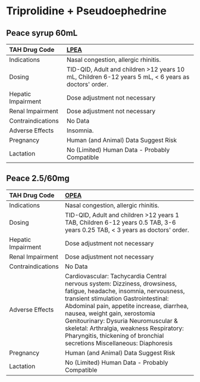 # Triprolidine + Pseudoephedrine

## Peace syrup 60mL

| TAH Drug Code      | [LPEA](https://www.tahsda.org.tw/drugs/hissearch.php?drug_code=LPEA)                                |
|:-------------------|:----------------------------------------------------------------------------------------------------|
| Indications        | Nasal congestion, allergic rhinitis.                                                                |
| Dosing             | TID-QID, Adult and children >12 years 10 mL, Children 6-12 years 5 mL, < 6 years as doctors' order. |
| Hepatic Impairment | Dose adjustment not necessary                                                                       |
| Renal Impairment   | Dose adjustment not necessary                                                                       |
| Contraindications  | No Data                                                                                             |
| Adverse Effects    | Insomnia.                                                                                           |
| Pregnancy          | Human (and Animal) Data Suggest Risk                                                                |
| Lactation          | No (Limited) Human Data - Probably Compatible                                                       |

## Peace 2.5/60mg

| TAH Drug Code      | [OPEA](https://www.tahsda.org.tw/drugs/hissearch.php?drug_code=OPEA)                                                                                                                                                                                                                                                                                                                                    |
|:-------------------|:--------------------------------------------------------------------------------------------------------------------------------------------------------------------------------------------------------------------------------------------------------------------------------------------------------------------------------------------------------------------------------------------------------|
| Indications        | Nasal congestion, allergic rhinitis.                                                                                                                                                                                                                                                                                                                                                                    |
| Dosing             | TID-QID, Adult and children >12 years 1 TAB, Children 6-12 years 0.5 TAB, 3-6 years 0.25 TAB, < 3 years as doctors' order.                                                                                                                                                                                                                                                                              |
| Hepatic Impairment | Dose adjustment not necessary                                                                                                                                                                                                                                                                                                                                                                           |
| Renal Impairment   | Dose adjustment not necessary                                                                                                                                                                                                                                                                                                                                                                           |
| Contraindications  | No Data                                                                                                                                                                                                                                                                                                                                                                                                 |
| Adverse Effects    | Cardiovascular: Tachycardia Central nervous system: Dizziness, drowsiness, fatigue, headache, insomnia, nervousness, transient stimulation Gastrointestinal: Abdominal pain, appetite increase, diarrhea, nausea, weight gain, xerostomia Genitourinary: Dysuria Neuromuscular & skeletal: Arthralgia, weakness Respiratory: Pharyngitis, thickening of bronchial secretions Miscellaneous: Diaphoresis |
| Pregnancy          | Human (and Animal) Data Suggest Risk                                                                                                                                                                                                                                                                                                                                                                    |
| Lactation          | No (Limited) Human Data - Probably Compatible                                                                                                                                                                                                                                                                                                                                                           |

